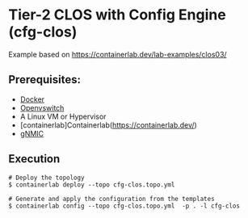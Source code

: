# Tier-2 CLOS with Config Engine (cfg-clos)

Example based on  https://containerlab.dev/lab-examples/clos03/

## Prerequisites:

* [Docker](https://docs.docker.com/get-docker/)
* [Openvswitch](https://docs.openvswitch.org/en/latest/intro/install/index.html)
* A Linux VM or Hypervisor
* [containerlab]Containerlab(https://containerlab.dev/)
* [gNMIC](https://gnmic.kmrd.dev/)

## Execution

```
# Deploy the topology
$ containerlab deploy --topo cfg-clos.topo.yml

# Generate and apply the configuration from the templates
$ containerlab config --topo cfg-clos.topo.yml  -p . -l cfg-clos 
```